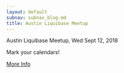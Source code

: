 ```yaml
---
layout: default
subnav: subnav_blog.md
title: Austin Liquibase Meetup
---
```


Austin Liquibase Meetup, Wed Sept 12, 2018
 
Mark your calendars!

<a href="https://www.meetup.com/Liquibase/events/253069280/">More Info</a>